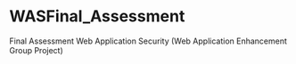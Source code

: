 # WASFinal_Assessment
Final Assessment Web Application Security (Web Application Enhancement Group Project)
